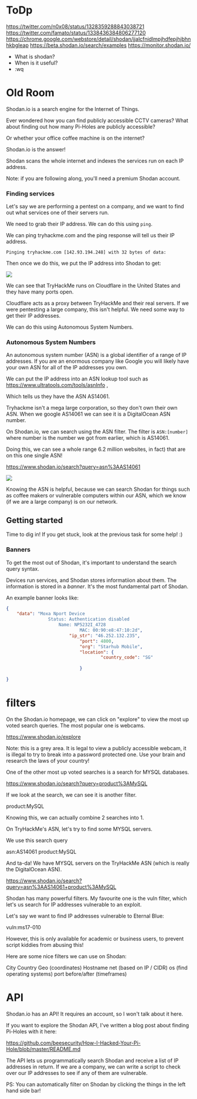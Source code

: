 # ToDp
https://twitter.com/n0x08/status/1328359288843038721
https://twitter.com/famato/status/1338436384806277120
https://chrome.google.com/webstore/detail/shodan/jjalcfnidlmpjhdfepjhjbhnhkbgleap
https://beta.shodan.io/search/examples
https://monitor.shodan.io/


* What is shodan?
* When is it useful?
* :wq



# Old Room
Shodan.io is a search engine for the Internet of Things.

Ever wondered how you can find publicly accessible CCTV cameras? What about finding out how many Pi-Holes are publicly accessible?

Or whether your office coffee machine is on the internet?

Shodan.io is the answer!

Shodan scans the whole internet and indexes the services run on each IP address. 

Note: if you are following along, you'll need a premium Shodan account.

### Finding services 

Let's say we are performing a pentest on a company, and we want to find out what services one of their servers run. 

We need to grab their IP address. We can do this using `ping`.

We can ping tryhackme.com and the ping response will tell us their IP address.

```
Pinging tryhackme.com [142.93.194.248] with 32 bytes of data:
```

Then once we do this, we put the IP address into Shodan to get:

![](/media/shodan/1.png)

We can see that TryHackMe runs on Cloudflare in the United States and they have many ports open.

Cloudflare acts as a proxy between TryHackMe and their real servers. If we were pentesting a large company, this isn't helpful. We need some way to get their IP addresses.

We can do this using Autonomous System Numbers.

### Autonomous System Numbers
An autonomous system number (ASN) is a global identifier of a range of IP addresses. If you are an enormous company like Google you will likely have your own ASN for all of the IP addresses you own.

We can put the IP address into an ASN lookup tool such as https://www.ultratools.com/tools/asnInfo ,

Which tells us they have the ASN AS14061.

Tryhackme isn't a mega large corporation, so they don't own their own ASN. When we google AS14061 we can see it is a DigitalOcean ASN number.

On Shodan.io, we can search using the ASN filter. The filter is `ASN:[number]` where number is the number we got from earlier, which is AS14061.

Doing this, we can see a whole range 6.2 million websites, in fact) that are on this one single ASN!

https://www.shodan.io/search?query=asn%3AAS14061

![](/media/shodan/2.png)

Knowing the ASN is helpful, because we can search Shodan for things such as coffee makers or vulnerable computers within our ASN, which we know (if we are a large company) is on our network. 


## Getting started
Time to dig in! If you get stuck, look at the previous task for some help! :)

### Banners

To get the most out of Shodan, it's important to understand the search query syntax.

Devices run services, and Shodan stores informatiion about them. The information is stored in a _banner_. It's the most fundamental part of Shodan.

An example banner looks like:

```json
{
    "data": "Moxa Nport Device
                Status: Authentication disabled
		            Name: NP5232I_4728
			                MAC: 00:90:e8:47:10:2d",
					    "ip_str": "46.252.132.235",
					        "port": 4800,
						    "org": "Starhub Mobile",
						    "location": {
						            "country_code": "SG"
							        
						    }
						    
}
```

# filters
On the Shodan.io homepage, we can click on "explore" to view the most up voted search queries. The most popular one is webcams.

https://www.shodan.io/explore

Note: this is a grey area. It is legal to view a publicly accessible webcam, it is illegal to try to break into a password protected one. Use your brain and research the laws of your country!

One of the other most up voted searches is a search for MYSQL databases.

https://www.shodan.io/search?query=product%3AMySQL

If we look at the search, we can see it is another filter.

product:MySQL

Knowing this, we can actually combine 2 searches into 1.

On TryHackMe's ASN, let's try to find some MYSQL servers. 

We use this search query

asn:AS14061 product:MySQL

And ta-da! We have MYSQL servers on the TryHackMe ASN (which is really the DigitalOcean ASN).

https://www.shodan.io/search?query=asn%3AAS14061+product%3AMySQL

Shodan has many powerful filters. My favourite one is the vuln filter, which let's us search for IP addresses vulnerable to an exploit.

Let's say we want to find IP addresses vulnerable to Eternal Blue:

vuln:ms17-010

However, this is only available for academic or business users, to prevent script kiddies from abusing this!

Here are some nice filters we can use on Shodan:

City
Country
Geo (coordinates)
Hostname
net (based on IP / CIDR)
os (find operating systems)
port
before/after (timeframes)

# API
Shodan.io has an API! It requires an account, so I won't talk about it here.

If you want to explore the Shodan API, I've written a blog post about finding Pi-Holes with it here:

https://github.com/beesecurity/How-I-Hacked-Your-Pi-Hole/blob/master/README.md

The API lets us programmatically search Shodan and receive a list of IP addresses in return. If we are a company, we can write a script to check over our IP addresses to see if any of them are vulnerable.

PS: You can automatically filter on Shodan by clicking the things in the left hand side bar!

